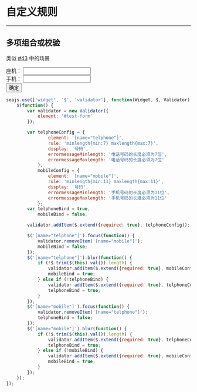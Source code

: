 # 自定义规则
----------------------------


<link charset="utf-8" rel="stylesheet" href="http://assets.alipay.com/al/alice.components.ui-form-1.0-src.css" />
<link charset="utf-8" rel="stylesheet" href="http://assets.alipay.com/al/alice.components.ui-button-orange-1.3-full.css" />

## 多项组合或校验

类似 [#43](https://github.com/aralejs/validator/issues/43) 中的场景

<div class="cell">
    <form id="test-form" class="ui-form">
        <div class="ui-form-item">
            <label for="telphone" class="ui-label">座机：</label>
            <input id="telphone" name="telphone" class="ui-input"/>
            <div class="ui-form-explain"></div>
        </div>
        <div class="ui-form-item">
            <label for="mobile" class="ui-label">手机：</label>
            <input id="mobile" name="mobile" class="ui-input"/>
            <div class="ui-form-explain"></div>
        </div>
        <div class="ui-form-item">
            <span class="ui-button-morange ui-button"><input class="ui-button-text" value="确定" type="submit"></span>
        </div>
    </form>
</div>


````js
seajs.use(['widget', '$', 'validator'], function(Widget, $, Validator) {
    $(function() {
        var validator = new Validator({
            element: '#test-form'
        });

        var telphoneConfig = {
                element: '[name="telphone"]',
                rule: 'minlength{min:7} maxlength{max:7}',
                display: '号码',
                errormessageMinlength: '电话号码的长度必须为7位',
                errormessageMaxlength: '电话号码的长度必须为7位'
            },
            mobileConfig = {
                element: '[name="mobile"]',
                rule: 'minlength{min:11} maxlength{max:11}',
                display: '号码',
                errormessageMinlength: '手机号码的长度必须为11位',
                errormessageMaxlength: '手机号码的长度必须为11位'
            };
        var telphoneBind = true,
            mobileBind = false;

        validator.addItem($.extend({required: true}, telphoneConfig));

        $('[name="telphone"]').focus(function() {
            validator.removeItem('[name="mobile"]');
            mobileBind = false;
        });
        $('[name="telphone"]').blur(function() {
            if (!$.trim($(this).val()).length) {
                validator.addItem($.extend({required: true}, mobileConfig));
                mobileBind = true;
            } else if (!telphoneBind) {
                validator.addItem($.extend({required: true}, telphoneConfig));
                telphoneBind = true;
            }
        });
        $('[name="mobile"]').focus(function() {
            validator.removeItem('[name="telphone"]');
            telphoneBind = false;
        });
        $('[name="mobile"]').blur(function() {
            if (!$.trim($(this).val()).length) {
                validator.addItem($.extend({required: true}, telphoneConfig));
                telphoneBind = true;
            } else if (!mobileBind) {
                validator.addItem($.extend({required: true}, mobileConfig));
                mobileBind = true;
            }
        });
    });
});
````
